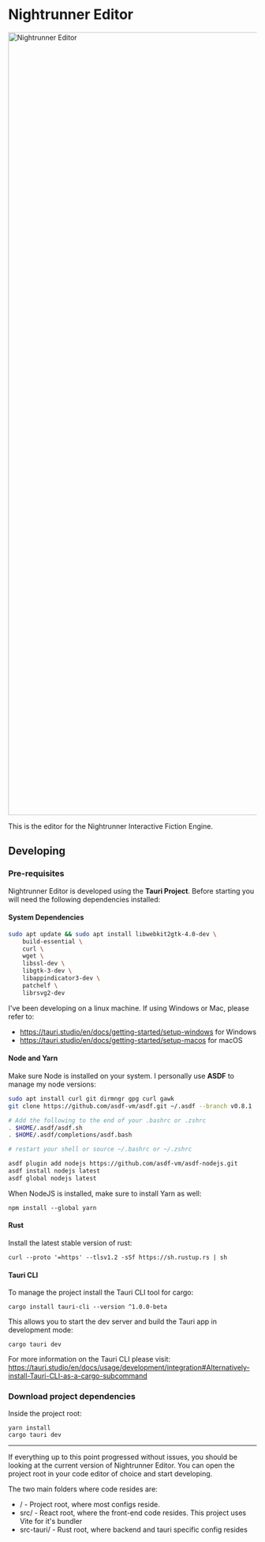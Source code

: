 # Nightrunner Editor
<img width="1584" alt="Nightrunner Editor" src="https://github.com/user-attachments/assets/0b3c3939-69fe-4ebf-83d3-d00150044d0c" />


This is the editor for the Nightrunner Interactive Fiction Engine.

## Developing

### Pre-requisites

Nightrunner Editor is developed using the **Tauri Project**.
Before starting you will need the following dependencies installed:

#### System Dependencies

```sh
sudo apt update && sudo apt install libwebkit2gtk-4.0-dev \
    build-essential \
    curl \
    wget \
    libssl-dev \
    libgtk-3-dev \
    libappindicator3-dev \
    patchelf \
    librsvg2-dev
```

I've been developing on a linux machine. If using Windows or Mac, please refer to:

- https://tauri.studio/en/docs/getting-started/setup-windows for Windows
- https://tauri.studio/en/docs/getting-started/setup-macos for macOS

#### Node and Yarn

Make sure Node is installed on your system. I personally use **ASDF** to manage my node versions:

```sh
sudo apt install curl git dirmngr gpg curl gawk
git clone https://github.com/asdf-vm/asdf.git ~/.asdf --branch v0.8.1

# Add the following to the end of your .bashrc or .zshrc
. $HOME/.asdf/asdf.sh
. $HOME/.asdf/completions/asdf.bash

# restart your shell or source ~/.bashrc or ~/.zshrc

asdf plugin add nodejs https://github.com/asdf-vm/asdf-nodejs.git
asdf install nodejs latest
asdf global nodejs latest
```

When NodeJS is installed, make sure to install Yarn as well:

```
npm install --global yarn
```

#### Rust

Install the latest stable version of rust:

```
curl --proto '=https' --tlsv1.2 -sSf https://sh.rustup.rs | sh
```

#### Tauri CLI

To manage the project install the Tauri CLI tool for cargo:

```
cargo install tauri-cli --version ^1.0.0-beta
```

This allows you to start the dev server and build the Tauri app in development mode:

```
cargo tauri dev
```

For more information on the Tauri CLI please visit: https://tauri.studio/en/docs/usage/development/integration#Alternatively-install-Tauri-CLI-as-a-cargo-subcommand

### Download project dependencies

Inside the project root:

```
yarn install
cargo tauri dev
```

---

If everything up to this point progressed without issues, you should be looking at the current version of Nightrunner Editor. You can open the project root in your code editor of choice and start developing.

The two main folders where code resides are:

- / - Project root, where most configs reside.
- src/ - React root, where the front-end code resides. This project uses Vite for it's bundler
- src-tauri/ - Rust root, where backend and tauri specific config resides
